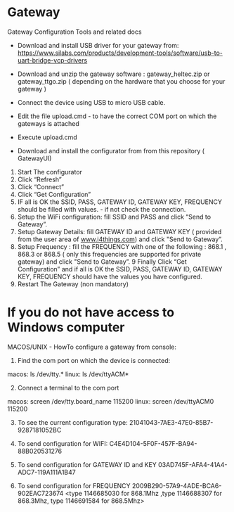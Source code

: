 # Gateway

Gateway Configuration Tools and related docs

- Download and install USB driver for your gateway from: https://www.silabs.com/products/development-tools/software/usb-to-uart-bridge-vcp-drivers

- Download and unzip the gateway software : gateway_heltec.zip or gateway_ttgo.zip ( depending on the hardware that you choose for your gateway )

- Connect the device using USB to micro USB cable.

- Edit the file upload.cmd - to have the correct COM port on which the gateways is attached

- Execute upload.cmd 

- Download and install the configurator from  from this repository ( GatewayUI)


1. Start The configurator
2. Click “Refresh”
3. Click “Connect”
4. Click “Get Configuration”
5. IF all is OK the SSID, PASS, GATEWAY ID, GATEWAY KEY, FREQUENCY should be filled with values.  - if not check the connection.
6. Setup the WiFi configuration: fill SSID and PASS and click “Send  to Gateway”.
7. Setup Gateway Details: fill GATEWAY ID and GATEWAY KEY ( provided from the user area of www.i4things.com) and click "Send to Gateway”.
8. Setup Frequency : fill the FREQUENCY with one of the following : 868.1 , 868.3 or 868.5 ( only this frequencies are supported for private gateway) and click "Send to Gateway”.
9 Finally Click “Get Configuration” and if all is OK the SSID, PASS, GATEWAY ID, GATEWAY KEY, FREQUENCY should have the values you have configured.
10. Restart The Gateway (non mandatory) 

# If you do not have access to Windows computer

MACOS/UNIX - HowTo configure a gateway from console:

1. Find the com port on which the device is connected:

macos: ls /dev/tty.*
linux: ls /dev/ttyACM*

2. Connect a terminal to the com port

macos: screen /dev/tty.board_name 115200
linux: screen /dev/ttyACM0 115200

3. To see the current configuration type:
21041043-7AE3-47E0-85B7-9287181052BC<and press Enter>

4. To send configuration for WIFI:
C4E4D104-5F0F-457F-BA94-88B020531276<and press Enter>
<type ssid><and press Enter>
<type password><and press Enter>

4. To send configuration for GATEWAY ID and KEY
03AD745F-AFA4-41A4-ADC7-119A111A1B47<and press Enter>
<type gateway id><and press Enter>
<type gateway key><and press Enter>

5. To send configuration for FREQUENCY
2009B290-57A9-4ADE-BCA6-902EAC723674<and press Enter>
<type 1146685030 for 868.1Mhz ,type 1146688307 for 868.3Mhz, type 1146691584 for 868.5Mhz><and press Enter>
